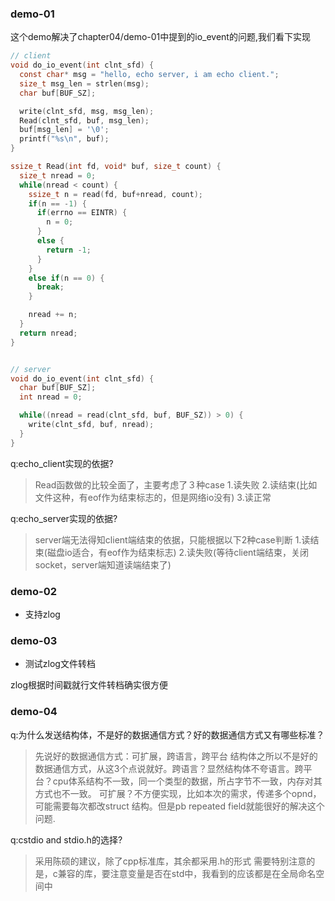 ### demo-01

这个demo解决了chapter04/demo-01中提到的io_event的问题,我们看下实现

```c
// client
void do_io_event(int clnt_sfd) {
  const char* msg = "hello, echo server, i am echo client.";
  size_t msg_len = strlen(msg);
  char buf[BUF_SZ];

  write(clnt_sfd, msg, msg_len);
  Read(clnt_sfd, buf, msg_len);
  buf[msg_len] = '\0';
  printf("%s\n", buf);
}

ssize_t Read(int fd, void* buf, size_t count) {
  size_t nread = 0;
  while(nread < count) {
    ssize_t n = read(fd, buf+nread, count);
    if(n == -1) {
      if(errno == EINTR) {
        n = 0;
      }
      else {
        return -1;
      }
    }
    else if(n == 0) {
      break;
    }

    nread += n;
  }
  return nread;
}


// server
void do_io_event(int clnt_sfd) {
  char buf[BUF_SZ];
  int nread = 0;

  while((nread = read(clnt_sfd, buf, BUF_SZ)) > 0) {
    write(clnt_sfd, buf, nread);
  }
}
```

q:echo_client实现的依据?
>Read函数做的比较全面了，主要考虑了３种case
1.读失败
2.读结束(比如文件这种，有eof作为结束标志的，但是网络io没有)
3.读正常

q:echo_server实现的依据?
>server端无法得知client端结束的依据，只能根据以下2种case判断
1.读结束(磁盘io适合，有eof作为结束标志)
2.读失败(等待client端结束，关闭socket，server端知道读端结束了)

### demo-02

- 支持zlog

### demo-03

- 测试zlog文件转档

zlog根据时间戳就行文件转档确实很方便


### demo-04

q:为什么发送结构体，不是好的数据通信方式？好的数据通信方式又有哪些标准？
>先说好的数据通信方式：可扩展，跨语言，跨平台
结构体之所以不是好的数据通信方式，从这3个点说就好。跨语言？显然结构体不夸语言。跨平台？cpu体系结构不一致，同一个类型的数据，所占字节不一致，内存对其方式也不一致。
可扩展？不方便实现，比如本次的需求，传递多个opnd，可能需要每次都改struct 结构。但是pb repeated field就能很好的解决这个问题.

q:cstdio and stdio.h的选择?
>采用陈硕的建议，除了cpp标准库，其余都采用.h的形式
需要特别注意的是，c兼容的库，要注意变量是否在std中，我看到的应该都是在全局命名空间中
